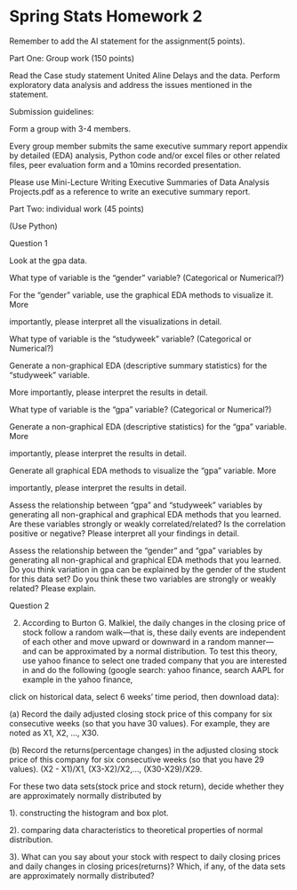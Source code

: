 # Spring Stats Homework 2


Remember to add the AI statement for the assignment(5 points). 

 

Part One: Group work (150 points) 

Read the Case study statement United Aline Delays and the data. Perform exploratory data analysis and address the issues mentioned in the statement. 

Submission guidelines: 

Form a group with 3-4 members. 

Every group member submits the same executive summary report appendix by detailed (EDA) analysis, Python code and/or excel files or other related files, peer evaluation form and a 10mins recorded presentation. 

Please use Mini-Lecture Writing Executive Summaries of Data Analysis Projects.pdf as a reference to write an executive summary report. 

Part Two: individual work (45 points)  

 (Use Python) 

Question 1 

Look at the gpa data. 

What type of variable is the “gender” variable? (Categorical or Numerical?)  

For the “gender” variable, use the graphical EDA methods to visualize it. More  

importantly, please interpret all the visualizations in detail.  

What type of variable is the “studyweek” variable? (Categorical or Numerical?)  

Generate a non-graphical EDA (descriptive summary statistics) for the “studyweek” variable.  

More importantly, please interpret the results in detail.  

What type of variable is the “gpa” variable? (Categorical or Numerical?)  

Generate a non-graphical EDA (descriptive statistics) for the “gpa” variable. More  

importantly, please interpret the results in detail.  

Generate all graphical EDA methods to visualize the “gpa” variable. More  

importantly, please interpret the results in detail.  

Assess the relationship between “gpa” and “studyweek” variables by generating all non-graphical and graphical EDA methods that you learned. Are these variables strongly or weakly correlated/related? Is the correlation positive or negative? Please interpret all your findings in detail.  

Assess the relationship between the “gender” and “gpa” variables by generating all non-graphical and graphical EDA methods that you learned. Do you think variation in gpa can be explained by the gender of the student for this data set? Do you think these two variables are strongly or weakly related? Please explain.  

 

Question 2 

2. According to Burton G. Malkiel, the daily changes in the closing price of stock follow a random walk—that is, these daily events are independent of each other and move upward or downward in a random manner— and can be approximated by a normal distribution. To test this theory, use yahoo finance to select one traded company that you are interested in and do the following (google search: yahoo finance, search AAPL for example in the yahoo finance, 

 click on historical data, select 6 weeks’ time period, then download data): 

(a) Record the daily adjusted closing stock price of this company for six consecutive weeks (so that you have 30 values). For example, they are noted as X1, X2, …, X30. 

(b) Record the returns(percentage changes) in the adjusted closing stock price of this company for six consecutive weeks (so that you have 29 values). (X2 - X1)/X1, (X3-X2)/X2,…, (X30-X29)/X29. 

For these two data sets(stock price and stock return), decide whether they are approximately normally distributed by 

1). constructing the histogram and box plot. 

2). comparing data characteristics to theoretical properties of normal distribution.  

3). What can you say about your stock with respect to daily closing prices and daily changes in closing prices(returns)? Which, if any, of the data sets are approximately normally distributed? 
